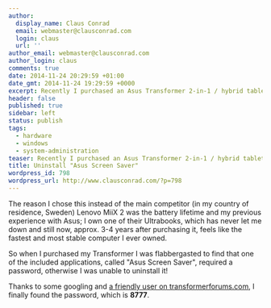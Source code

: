 ```yaml
---
author:
  display_name: Claus Conrad
  email: webmaster@clausconrad.com
  login: claus
  url: ''
author_email: webmaster@clausconrad.com
author_login: claus
comments: true
date: 2014-11-24 20:29:59 +01:00
date_gmt: 2014-11-24 19:29:59 +0000
excerpt: Recently I purchased an Asus Transformer 2-in-1 / hybrid tablet/notebook.
header: false
published: true
sidebar: left
status: publish
tags:
  - hardware
  - windows
  - system-administration
teaser: Recently I purchased an Asus Transformer 2-in-1 / hybrid tablet/notebook.
title: Uninstall "Asus Screen Saver"
wordpress_id: 798
wordpress_url: http://www.clausconrad.com/?p=798
---
```

The reason I chose this instead of the main competitor (in my country of residence, Sweden) Lenovo MiiX 2 was the battery lifetime and my previous experience with Asus; I own one of their Ultrabooks, which has never let me down and still now, approx. 3-4 years after purchasing it, feels like the fastest and most stable computer I ever owned.

So when I purchased my Transformer I was flabbergasted to find that one of the included applications, called "Asus Screen Saver", required a password, otherwise I was unable to uninstall it!

Thanks to some googling and [a friendly user on transformerforums.com](http://www.transformerforums.com/forum/asus-transformer-book-t100-general-discussions/45023-asus-screen-saver-password.html#post332536), I finally found the password, which is **8777**.
